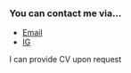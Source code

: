 ### You can contact me via...

-   [Email](mailto:chalupapetr77@gmail.com)
-   [IG](https://www.instagram.com/_petr_chalupa_)

I can provide CV upon request
